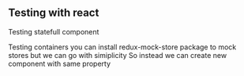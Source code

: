 ## Testing with react

Testing statefull component

Testing containers
you can install redux-mock-store package to mock stores
but we can go with simiplicity
So instead we can create new component with same property
